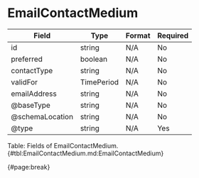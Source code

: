 <!--
    ATTENTION: This file was generated via gradle!
               Do NOT manually edit this file! Any such changes will be overwritten!
-->

# EmailContactMedium

| Field | Type | Format | Required |
| ------- | ------- | ------- | --- |
| id | string | N/A | No |
| preferred | boolean | N/A | No |
| contactType | string | N/A | No |
| validFor | TimePeriod | N/A | No |
| emailAddress | string | N/A | No |
| @baseType | string | N/A | No |
| @schemaLocation | string | N/A | No |
| @type | string | N/A | Yes |

Table: Fields of EmailContactMedium. {#tbl:EmailContactMedium.md:EmailContactMedium}

{#page:break}
